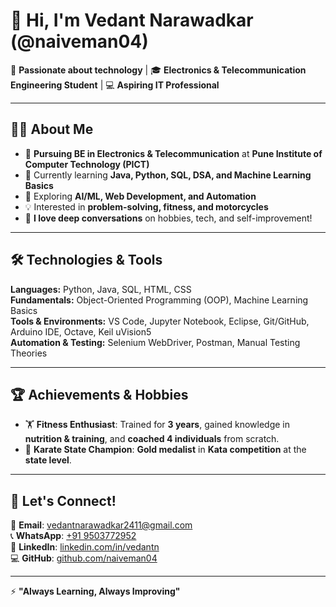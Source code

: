 # 👋 Hi, I'm Vedant Narawadkar (@naiveman04)  

🚀 **Passionate about technology** | 🎓 **Electronics & Telecommunication Engineering Student** | 💻 **Aspiring IT Professional**  

---

## 👨‍💻 About Me  
- 🏫 **Pursuing BE in Electronics & Telecommunication** at **Pune Institute of Computer Technology (PICT)**  
- 🌱 Currently learning **Java, Python, SQL, DSA, and Machine Learning Basics**  
- 🔬 Exploring **AI/ML, Web Development, and Automation**  
- 💡 Interested in **problem-solving, fitness, and motorcycles**  
- 💬 **I love deep conversations** on hobbies, tech, and self-improvement!  

---

## 🛠️ Technologies & Tools  
**Languages:** Python, Java, SQL, HTML, CSS  
**Fundamentals:** Object-Oriented Programming (OOP), Machine Learning Basics  
**Tools & Environments:** VS Code, Jupyter Notebook, Eclipse, Git/GitHub, Arduino IDE, Octave, Keil uVision5  
**Automation & Testing:** Selenium WebDriver, Postman, Manual Testing Theories  

---

## 🏆 Achievements & Hobbies  
- 🏋️ **Fitness Enthusiast**: Trained for **3 years**, gained knowledge in **nutrition & training**, and **coached 4 individuals** from scratch.  
- 🥇 **Karate State Champion**: **Gold medalist** in **Kata competition** at the **state level**.  

---

## 🤝 Let's Connect!  
📩 **Email**: [vedantnarawadkar2411@gmail.com](mailto:vedantnarawadkar2411@gmail.com)  
📞 **WhatsApp**: [+91 9503772952](tel:+919503772952)  
🔗 **LinkedIn**: [linkedin.com/in/vedantn](https://linkedin.com/in/vedantn)  
💻 **GitHub**: [github.com/naiveman04](https://github.com/naiveman04)  

---

⚡ **"Always Learning, Always Improving"**  
